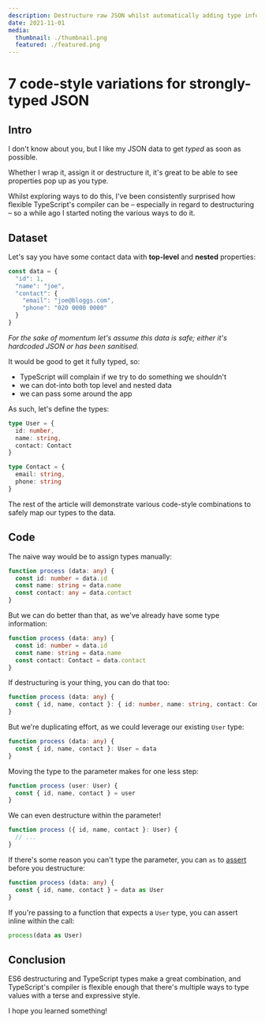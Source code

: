 ```yaml
---
description: Destructure raw JSON whilst automatically adding type information
date: 2021-11-01
media:
  thumbnail: ./thumbnail.png
  featured: ./featured.png
---
```


# 7 code-style variations for strongly-typed JSON

## Intro

I don't know about you, but I like my JSON data to get _typed_ as soon as possible.

Whether I wrap it, assign it or destructure it, it's great to be able to see properties pop up as you type.

Whilst exploring ways to do this, I've been consistently surprised how flexible TypeScript's compiler can be – especially in regard to destructuring – so a while ago I started noting the various ways to do it.


## Dataset

Let's say you have some contact data with  **top-level** and **nested** properties:

```ts
const data = {
  "id": 1,
  "name": "joe",
  "contact": {
    "email": "joe@bloggs.com",
    "phone": "020 0000 0000"
  }
}
```

_For the sake of momentum let's assume this data is safe; either it's hardcoded JSON or has been sanitised._

It would be good to get it fully typed, so:

- TypeScript will complain if we try to do something we shouldn't
- we can dot-into both top level and nested data
- we can pass some around the app

As such, let's define the types:

```ts
type User = {
  id: number,
  name: string,
  contact: Contact
}

type Contact = {
  email: string,
  phone: string
}
```

The rest of the article will demonstrate various code-style combinations to safely map our types to the data.

## Code

The naive way would be to assign types manually:

```ts
function process (data: any) {
  const id: number = data.id
  const name: string = data.name
  const contact: any = data.contact
}
```

But we can do better than that, as we've already have some type information:

```ts
function process (data: any) {
  const id: number = data.id
  const name: string = data.name
  const contact: Contact = data.contact
}
```

If destructuring is your thing, you can do that too:

```ts
function process (data: any) {
  const { id, name, contact }: { id: number, name: string, contact: Contact } = data
}
```

But we're duplicating effort, as we could leverage our existing `User` type:

```ts
function process (data: any) {
  const { id, name, contact }: User = data
}
```

Moving the type to the parameter makes for one less step:

```ts
function process (user: User) {
  const { id, name, contact } = user
}
```

We can even destructure within the parameter!

```ts
function process ({ id, name, contact }: User) {
  // ...
}
```

If there's some reason you can't type the parameter, you can `as` to [assert](https://basarat.gitbook.io/typescript/type-system/type-assertion) before you destructure: 

```ts
function process (data: any) {
  const { id, name, contact } = data as User
}
```

If you're passing to a function that expects a `User` type, you can assert inline within the call: 

```ts
process(data as User)
```

## Conclusion

ES6 destructuring and TypeScript types make a great combination, and TypeScript's compiler is flexible enough that there's multiple ways to type values with a terse and expressive style.

I hope you learned something!
